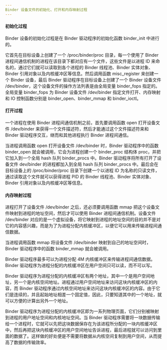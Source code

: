 ```yaml
---
Binder 设备文件的初始化、打开和内存映射过程
---
```


#### 初始化过程

Binder 设备的初始化过程是在 Binder 驱动程序的初始化函数 binder_init 中进行的。

它首先在目标设备上创建了一个 /proc/binder/proc 目录，每一个使用了 Binder 进程间通信机制的进程在该目录下都对应有一个文件，这些文件是以进程 ID 来命名的，通过它们就可以读取到各个进程的 Binder 线程池、Binder 实体对象、Binder 引用对象以及内核缓冲区等信息。然后调用函数 misc_register 来创建一个 Binder 设备，最后 Binder 驱动程序在目标设备上创建了一个 Binder 设备文件 /dev/binder，这个设备文件的操作方法列表是由全局变量 binder_fops 指定的。全局变量 binder_fops 为 Binder 设备文件 /dev/binder 指定文件打开、内存映射和 IO 控制函数分别是 binder_open、binder_mmap 和 binder_ioctl。

#### 打开过程

一个进程在使用 Binder 进程间通信机制之前，首先要调用函数 open 打开设备文件 /dev/binder 来获得一个文件描述符，然后才能通过这个文件描述符来和 Binder 驱动程序交互，继而和其他进程执行 Binder 进程间通信。

当进程调用函数 open 打开设备文件 /dev/binder 时，Binder 驱动程序中的函数 binder_open 就会被调用，它会为进程创建一个 binder_proc 结构体 proc，并把它加入到一个全局 hash 队列 binder_procs 中。Binder 驱动程序将所有打开了设备文件 dev/binder 的进程都加入到全局 hash 队列 binder_procs 中。最后会在目标设备上的 /proc/binder/proc 目录下创建一个以进程 ID 为名称的只读文件，通过读取这个文件就可以获得进程 PID 的 Binder 线程池、Binder 实体对象、Binder 引用对象以及内核缓冲区等信息。

#### 内存映射过程

进程打开了设备文件 /dev/binder 之后，还必须要调用函数 mmap 把这个设备文件映射到进程的地址空间，然后才可以使用 Binder 进程间通信机制。设备文件 /dev/binder 对应的是一个虚拟设备，将它映射到进程的地址空间的目的并不是对它的内容感兴趣，而是为了为进程分配内核缓冲区，以便它可以用来传输进程间通信数据。

当进程调用函数 mmap 将设备文件 /dev/binder 映射到自己的地址空间时，Binder 驱动程序中的函数 binder_mmap 就会被调用。

Binder 驱动程序最多可以为进程分配 4M 内核缓冲区来传输进程间通信数据。Binder 驱动程序为进程分配的内核缓冲区在用户空间只可以读，而不可以写。

Binder 驱动程序为进程分配的内核缓冲区有两个地址，其中一个是用户空间地址，另一个是内核空间地址。进程通过用户空间地址来访问这块内核缓冲区的内容，而 Binder 驱动程序通过内核空间地址来访问这块内核缓冲区的内容。由于它们是连续的，并且起始地址相差一个固定值，因此，只要知道其中的一个地址，就可以方便的计算出另外一个地址。

Binder 驱动程序为进程分配的内核缓冲区即为一系列物理页面，它们分别被映射到进程的用户地址空间和内核地址空间。当 Binder 驱动程序需要将一块数据传输给一个进程时，它就可以先把这块数据保存在为该进程所分配的一块内核缓冲区中，然后再把这块内核缓冲区的用户空间地址告诉进程，最后进程就可以访问到里面的数据了。这样做的好处便是不需要将数据从内核空间复制到用户空间，从而提高了数据的传输效率。